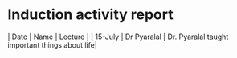 # Induction activity report 

| Date | Name | Lecture |
| 15-July | Dr Pyaralal | Dr. Pyaralal taught important things about life|
